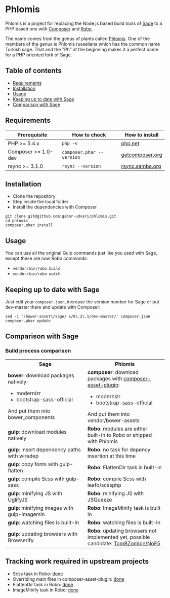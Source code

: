 # Phlomis

Phlomis is a project for replacing the Node.js based build tools of [Sage](https://github.com/roots/sage) to a PHP based one with [Composer](https://getcomposer.org/) and [Robo](http://codegyre.github.io/Robo/).

The name comes from the genus of plants called [Phlomis](https://en.wikipedia.org/wiki/Phlomis). One of the members of the genus is Phlomis russeliana which has the common name Turkish sage. That and the "Ph" at the beginning makes it a perfect name for a PHP oriented fork of Sage.

## Table of contents

- [Requirements](#requirements)
- [Installation](#installation)
- [Usage](#usage)
- [Keeping up to date with Sage](#keeping-up-to-date-with-sage)
- [Comparison with Sage](#comparison-with-sage)

## Requirements

| Prerequisite    | How to check | How to install
| --------------- | ------------ | ------------- |
| PHP >= 5.4.x    | `php -v`     | [php.net](http://php.net/manual/en/install.php) |
| Composer >= 1.0-dev  | `composer.phar --version` | [getcomposer.org](https://getcomposer.org/download/) |
| rsync >= 3.1.0	| `rsync --version` | [rsync.samba.org](https://rsync.samba.org/) |

## Installation

- Clone the repository
- Step inside the local folder
- Install the dependencies with Composer

```
git clone git@github.com:gabor-udvari/phlomis.git
cd phlomis
composer.phar install
```

## Usage

You can use all the original Gulp commands just like you used with Sage, except these are now Robo commands:

- `vendor/bin/robo build`
- `vendor/bin/robo watch`

## Keeping up to date with Sage

Just edit your `composer.json`, increase the version number for Sage or put dev-master there and update with Composer:

```
sed -i '/bower-asset\/sage/ s/8\.2\.1/dev-master/' composer.json
composer.phar update
```

## Comparison with Sage

### Build process comparison

<table>
<tr>
	<th width="50%">Sage
	<th width="50%">Phlomis
<tr>
	<td>
		<strong>bower</strong>: download packages natively:
		<ul>
			<li>modernizr
			<li>bootstrap-sass-official
		</ul>
		And put them into bower_components
	<td>
	  <strong>composer</strong>: download packages with <a href="https://github.com/fxpio/composer-asset-plugin">composer-&#8203;asset-plugin</a>:
		<ul>
			<li>modernizr
			<li>bootstrap-sass-official
		</ul>
		And put them into vendor/bower-assets
<tr>
<td>
<strong>gulp</strong>: download modules natively
<td>
<strong>Robo</strong>: modules are either built-in to Robo or shipped with Phlomis
<tr>
<td>
<strong>gulp</strong>: insert dependency paths with wiredep
<td>
<strong>Robo</strong>: no task for depency insertion at this time
<tr>
<td>
<strong>gulp</strong>: copy fonts with gulp-flatten
<td>
<strong>Robo</strong>: FlattenDir task is built-in
<tr>
<td>
<strong>gulp</strong>: compile Scss with gulp-sass
<td>
<strong>Robo</strong>: compile Scss with leafo/scssphp
<tr>
<td>
<strong>gulp</strong>: minifying JS with UglifyJS
<td>
<strong>Robo</strong>: minifying JS with JSQueeze
<tr>
<td>
<strong>gulp</strong>: minifying images with gulp-imagemin
<td>
<strong>Robo</strong>: ImageMinify task is built in
<tr>
<td>
<strong>gulp</strong>: watching files is built-in
<td>
<strong>Robo</strong>: watching files is built-in
<tr>
<td>
<strong>gulp</strong>: updating browsers with Browserify
<td>
<strong>Robo</strong>: updating browsers not implemented yet, possible candidate: <a href="https://github.com/TomBZombie/NoF5">TomBZombie/NoF5</a>
</table>

## Tracking work required in upstream projects

- Scss task in Robo: [done](https://github.com/Codegyre/Robo/pull/200)
- Overriding main files in composer-asset-plugin: [done](https://github.com/francoispluchino/composer-asset-plugin/pull/143)
- FlattenDir task in Robo: [done](https://github.com/Codegyre/Robo/pull/215)
- ImageMinify task in Robo: [done](https://github.com/Codegyre/Robo/pull/228)
